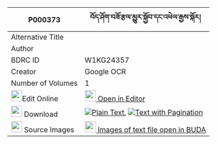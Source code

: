 |P000373|བོད་ཤོག་བཟོ་རྩལ་མྱུར་སྐྱོབ་དང་འཕེལ་རྒྱས་སྐོར། 
| --- | --- 
|Alternative Title |
|Author | 
|BDRC ID | W1KG24357
|Creator | Google OCR
|Number of Volumes| 1
|<img width="25" src="https://img.icons8.com/color/25/000000/edit-property.png">Edit Online| [<img width="25" src="https://avatars.githubusercontent.com/u/45091458?s=200&v=4"> Open in Editor](http://editor.openpecha.org/P000373)
|<img width="25" src="https://img.icons8.com/fluent/48/000000/download-2.png"/>  Download | [![](https://img.icons8.com/color/20/000000/txt.png)Plain Text](https://github.com/Openpecha/P000373/releases/download/v2/bo_shok_zotsal_nyur_kyob_dang__plain_P000373.zip), [![](https://img.icons8.com/color/20/000000/txt.png)Text with Pagination](https://github.com/Openpecha/P000373/releases/download/v2/bo_shok_zotsal_nyur_kyob_dang__pages_P000373.zip)
|<img width="25" src="https://img.icons8.com/plasticine/100/000000/pictures-folder.png"/>  Source Images | [<img width="25" src="https://library.bdrc.io/icons/BUDA-small.svg"> Images of text file open in BUDA](https://library.bdrc.io/show/bdr:W1KG24357)